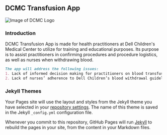 ## DCMC Transfusion App

![Image of DCMC Logo](images/dcmcLogo.png)


### Introduction

DCMC Transfusion App is made for health practitioners at Dell Children's Medical Center to utilize for training and educational purposes. Its purpose is to assist practitioners in confirming procedures and procedure logistics, as well as nurses when withdrawing blood. 

```markdown
The app will address the following issues:
1. Lack of informed decision making for practitioners on blood transfusion process
2. Lack of nurses’ adherence to Dell Children’s blood withdrawal guidelines


```

### Jekyll Themes

Your Pages site will use the layout and styles from the Jekyll theme you have selected in your [repository settings](https://github.com/andrewhoang7/dcmcTransfusion/settings). The name of this theme is saved in the Jekyll `_config.yml` configuration file.

Whenever you commit to this repository, GitHub Pages will run [Jekyll](https://jekyllrb.com/) to rebuild the pages in your site, from the content in your Markdown files.

